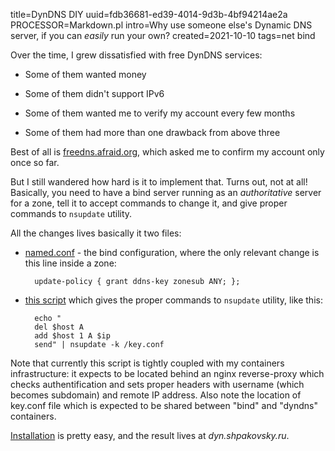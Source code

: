 title=DynDNS DIY
uuid=fdb36681-ed39-4014-9d3b-4bf94214ae2a
PROCESSOR=Markdown.pl
intro=Why use someone else's Dynamic DNS server, if you can <i>easily</i> run your own?
created=2021-10-10
tags=net bind

Over the time, I grew dissatisfied with free DynDNS services:

* Some of them wanted money

* Some of them didn't support IPv6

* Some of them wanted me to verify my account every few months

* Some of them had more than one drawback from above three

Best of all is [freedns.afraid.org](https://freedns.afraid.org/), which asked me to confirm my account only once so far.

But I still wandered how hard is it to implement that.
Turns out, not at all!
Basically, you need to have a bind server running as an _authoritative_ server for a zone,
tell it to accept commands to change it,
and give proper commands to `nsupdate` utility.

All the changes lives basically it two files:

* [named.conf](https://github.com/Lex-2008/containers/blob/master/bind.cont/data/named.conf) -
	the bind configuration, where the only relevant change is this line inside a zone:

		update-policy { grant ddns-key zonesub ANY; };

* [this script](https://github.com/Lex-2008/containers/blob/master/dyndns.cont/data/dyndns.sh)
	which gives the proper commands to `nsupdate` utility, like this:

		echo "
		del $host A
		add $host 1 A $ip
		send" | nsupdate -k /key.conf

Note that currently this script is tightly coupled with my containers infrastructure:
it expects to be located behind an nginx reverse-proxy which checks authentification and
sets proper headers with username (which becomes subdomain) and remote IP address.
Also note the location of key.conf file which is expected to be shared between
"bind" and "dyndns" containers.

[Installation](https://github.com/Lex-2008/containers/blob/master/dyndns.cont/README.md)
is pretty easy, and the result lives at _dyn.shpakovsky.ru_.

